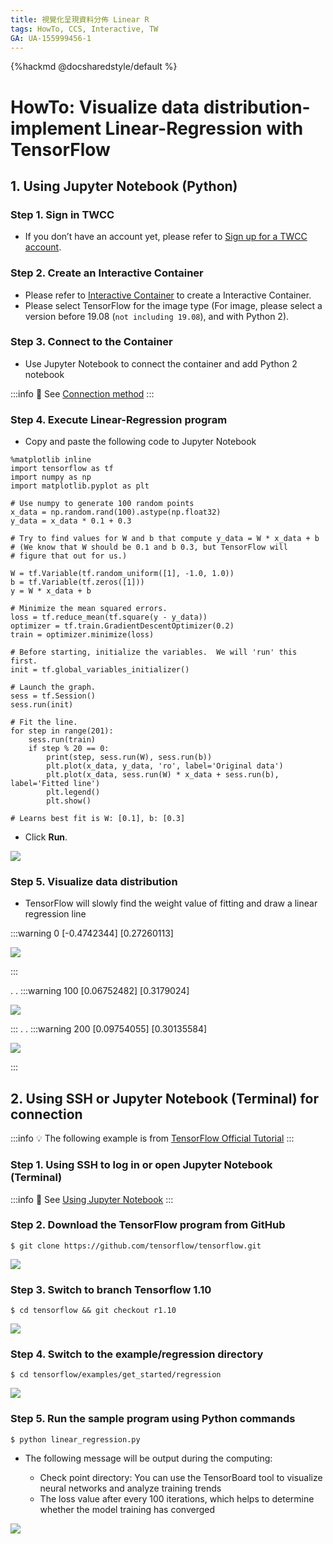 ```yaml
---
title: 視覺化呈現資料分佈 Linear R
tags: HowTo, CCS, Interactive, TW
GA: UA-155999456-1
---
```


{%hackmd @docsharedstyle/default %}

# HowTo: Visualize data distribution-implement Linear-Regression with TensorFlow


## 1. Using Jupyter Notebook (Python)

### Step 1. Sign in TWCC

- If you don’t have an account yet, please refer to [Sign up for a TWCC account](https://www.twcc.ai/doc?page=register_account).

### Step 2.  Create an Interactive Container

- Please refer to [Interactive Container](https://www.twcc.ai/doc?page=container#建立開發型容器) to create a Interactive Container.
- Please select TensorFlow for the image type (For image, please select a version before 19.08 (`not including 19.08`), and with Python 2).


### Step 3. Connect to the Container

- Use Jupyter Notebook to connect the container and add Python 2 notebook

:::info
:book: See [Connection method](https://www.twcc.ai/doc?page=container#連線使用方式)
:::


### Step 4. Execute Linear-Regression program

- Copy and paste the following code to Jupyter Notebook

```python=
%matplotlib inline
import tensorflow as tf
import numpy as np
import matplotlib.pyplot as plt

# Use numpy to generate 100 random points
x_data = np.random.rand(100).astype(np.float32)
y_data = x_data * 0.1 + 0.3

# Try to find values for W and b that compute y_data = W * x_data + b
# (We know that W should be 0.1 and b 0.3, but TensorFlow will
# figure that out for us.)

W = tf.Variable(tf.random_uniform([1], -1.0, 1.0))
b = tf.Variable(tf.zeros([1]))
y = W * x_data + b

# Minimize the mean squared errors.
loss = tf.reduce_mean(tf.square(y - y_data))
optimizer = tf.train.GradientDescentOptimizer(0.2)
train = optimizer.minimize(loss)

# Before starting, initialize the variables.  We will 'run' this first.
init = tf.global_variables_initializer()

# Launch the graph.
sess = tf.Session()
sess.run(init)

# Fit the line.
for step in range(201):
    sess.run(train)
    if step % 20 == 0:
        print(step, sess.run(W), sess.run(b))
        plt.plot(x_data, y_data, 'ro', label='Original data')
        plt.plot(x_data, sess.run(W) * x_data + sess.run(b), label='Fitted line')
        plt.legend()
        plt.show()

# Learns best fit is W: [0.1], b: [0.3]
```

- Click **Run**.

![](https://cos.twcc.ai/SYS-MANUAL/uploads/upload_d7aa8421020677a326adb22f508f0ef4.png)



### Step 5. Visualize data distribution

- TensorFlow will slowly find the weight value of fitting and draw a linear regression line

:::warning
0 [-0.4742344] [0.27260113]

![](https://cos.twcc.ai/SYS-MANUAL/uploads/upload_8357da47a196fdb6c9d266d3c126c044.png)

:::

.
.
:::warning
100 [0.06752482] [0.3179024]

![](https://cos.twcc.ai/SYS-MANUAL/uploads/upload_ca75388d778df3563dde352580e55d48.png)



:::
.
.
:::warning
200 [0.09754055] [0.30135584]

![](https://cos.twcc.ai/SYS-MANUAL/uploads/upload_eee3d4e02db8e5cc405b7abcbd1669aa.png)

:::


## 2. Using SSH or Jupyter Notebook (Terminal) for connection

:::info
:bulb: The following example is from [TensorFlow Official Tutorial](https://www.tensorflow.org/api_guides/python/regression_examples)
:::

### Step 1. Using SSH to log in or open Jupyter Notebook (Terminal)

:::info
:book: See [Using Jupyter Notebook](https://www.twcc.ai/doc?page=container#使用-Jupyter-Notebook)
:::

### Step 2. Download the TensorFlow program from GitHub

```bash=
$ git clone https://github.com/tensorflow/tensorflow.git
```

![](https://cos.twcc.ai/SYS-MANUAL/uploads/upload_94baa375f655c1c8a10cecd3ca0c0d4b.png)


### Step 3. Switch to branch Tensorflow 1.10

```bash=
$ cd tensorflow && git checkout r1.10
```
![](https://cos.twcc.ai/SYS-MANUAL/uploads/upload_6b54848bfd66229b4d336c2a804a4584.png)



### Step 4. Switch to the example/regression directory

```bash=
$ cd tensorflow/examples/get_started/regression
```

![](https://cos.twcc.ai/SYS-MANUAL/uploads/upload_5a7ccd02f252fa2873aa6b5ad6c7f3f3.png)


### Step 5. Run the sample program using Python commands

```bash=
$ python linear_regression.py
```

- The following message will be output during the computing:

    - Check point directory: You can use the TensorBoard tool to visualize neural networks and analyze training trends
    - The loss value after every 100 iterations, which helps to determine whether the model training has converged

![](https://cos.twcc.ai/SYS-MANUAL/uploads/upload_0c66fb2a3b252f1eac4ef50818c90af1.png)
